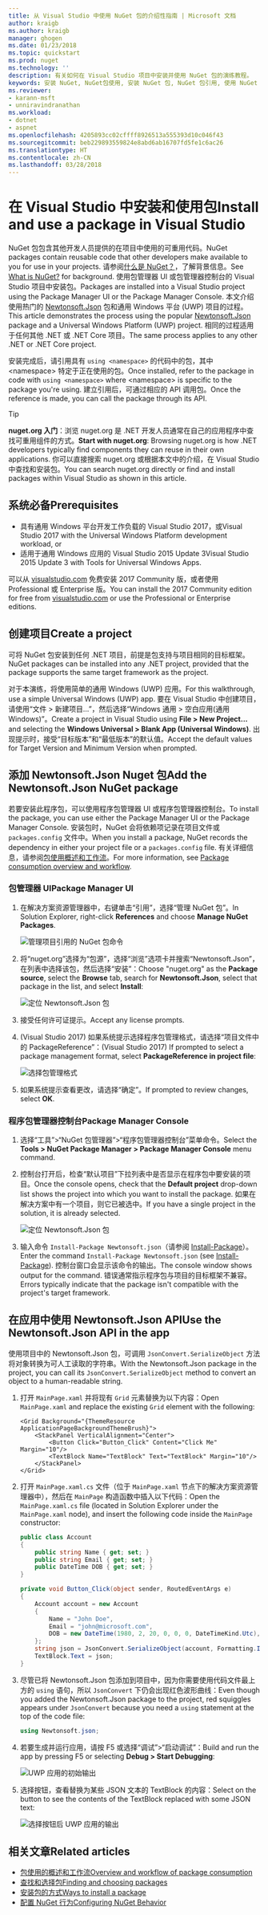 ```yaml
---
title: 从 Visual Studio 中使用 NuGet 包的介绍性指南 | Microsoft 文档
author: kraigb
ms.author: kraigb
manager: ghogen
ms.date: 01/23/2018
ms.topic: quickstart
ms.prod: nuget
ms.technology: ''
description: 有关如何在 Visual Studio 项目中安装并使用 NuGet 包的演练教程。
keywords: 安装 NuGet, NuGet包使用, 安装 NuGet 包, NuGet 包引用, 使用 NuGet 包
ms.reviewer:
- karann-msft
- unniravindranathan
ms.workload:
- dotnet
- aspnet
ms.openlocfilehash: 4205893cc02cffff8926513a555393d10c046f43
ms.sourcegitcommit: beb229893559824e8abd6ab16707fd5fe1c6ac26
ms.translationtype: HT
ms.contentlocale: zh-CN
ms.lasthandoff: 03/28/2018
---
```

# <a name="install-and-use-a-package-in-visual-studio"></a><span data-ttu-id="6f11f-104">在 Visual Studio 中安装和使用包</span><span class="sxs-lookup"><span data-stu-id="6f11f-104">Install and use a package in Visual Studio</span></span>

<span data-ttu-id="6f11f-105">NuGet 包包含其他开发人员提供的在项目中使用的可重用代码。</span><span class="sxs-lookup"><span data-stu-id="6f11f-105">NuGet packages contain reusable code that other developers make available to you for use in your projects.</span></span> <span data-ttu-id="6f11f-106">请参阅[什么是 NuGet？](../What-is-NuGet.md)，了解背景信息。</span><span class="sxs-lookup"><span data-stu-id="6f11f-106">See [What is NuGet?](../What-is-NuGet.md) for background.</span></span> <span data-ttu-id="6f11f-107">使用包管理器 UI 或包管理器控制台的 Visual Studio 项目中安装包。</span><span class="sxs-lookup"><span data-stu-id="6f11f-107">Packages are installed into a Visual Studio project using the Package Manager UI or the Package Manager Console.</span></span> <span data-ttu-id="6f11f-108">本文介绍使用热门的 [Newtonsoft.Json](https://www.nuget.org/packages/Newtonsoft.Json/) 包和通用 Windows 平台 (UWP) 项目的过程。</span><span class="sxs-lookup"><span data-stu-id="6f11f-108">This article demonstrates the process using the popular [Newtonsoft.Json](https://www.nuget.org/packages/Newtonsoft.Json/) package and a Universal Windows Platform (UWP) project.</span></span> <span data-ttu-id="6f11f-109">相同的过程适用于任何其他 .NET 或 .NET Core 项目。</span><span class="sxs-lookup"><span data-stu-id="6f11f-109">The same process applies to any other .NET or .NET Core project.</span></span>

<span data-ttu-id="6f11f-110">安装完成后，请引用具有 `using <namespace>` 的代码中的包，其中 \<namespace\> 特定于正在使用的包。</span><span class="sxs-lookup"><span data-stu-id="6f11f-110">Once installed, refer to the package in code with `using <namespace>` where \<namespace\> is specific to the package you're using.</span></span> <span data-ttu-id="6f11f-111">建立引用后，可通过相应的 API 调用包。</span><span class="sxs-lookup"><span data-stu-id="6f11f-111">Once the reference is made, you can call the package through its API.</span></span>

> [!Tip]
> <span data-ttu-id="6f11f-112">**nuget.org 入门**：浏览 nuget.org 是 .NET 开发人员通常在自己的应用程序中查找可重用组件的方式。</span><span class="sxs-lookup"><span data-stu-id="6f11f-112">**Start with nuget.org**: Browsing nuget.org is how .NET developers typically find components they can reuse in their own applications.</span></span> <span data-ttu-id="6f11f-113">你可以直接搜索 nuget.org 或根据本文中的介绍，在 Visual Studio 中查找和安装包。</span><span class="sxs-lookup"><span data-stu-id="6f11f-113">You can search nuget.org directly or find and install packages within Visual Studio as shown in this article.</span></span>

## <a name="prerequisites"></a><span data-ttu-id="6f11f-114">系统必备</span><span class="sxs-lookup"><span data-stu-id="6f11f-114">Prerequisites</span></span>

- <span data-ttu-id="6f11f-115">具有通用 Windows 平台开发工作负载的 Visual Studio 2017，或</span><span class="sxs-lookup"><span data-stu-id="6f11f-115">Visual Studio 2017 with the Universal Windows Platform development workload, or</span></span>
- <span data-ttu-id="6f11f-116">适用于通用 Windows 应用的 Visual Studio 2015 Update 3</span><span class="sxs-lookup"><span data-stu-id="6f11f-116">Visual Studio 2015 Update 3 with Tools for Universal Windows Apps.</span></span>

<span data-ttu-id="6f11f-117">可以从 [visualstudio.com](https://www.visualstudio.com/) 免费安装 2017 Community 版，或者使用 Professional 或 Enterprise 版。</span><span class="sxs-lookup"><span data-stu-id="6f11f-117">You can install the 2017 Community edition for free from [visualstudio.com](https://www.visualstudio.com/) or use the Professional or Enterprise editions.</span></span>

## <a name="create-a-project"></a><span data-ttu-id="6f11f-118">创建项目</span><span class="sxs-lookup"><span data-stu-id="6f11f-118">Create a project</span></span>

<span data-ttu-id="6f11f-119">可将 NuGet 包安装到任何 .NET 项目，前提是包支持与项目相同的目标框架。</span><span class="sxs-lookup"><span data-stu-id="6f11f-119">NuGet packages can be installed into any .NET project, provided that the package supports the same target framework as the project.</span></span>

<span data-ttu-id="6f11f-120">对于本演练，将使用简单的通用 Windows (UWP) 应用。</span><span class="sxs-lookup"><span data-stu-id="6f11f-120">For this walkthrough, use a simple Universal Windows (UWP) app.</span></span> <span data-ttu-id="6f11f-121">要在 Visual Studio 中创建项目，请使用“文件 > 新建项目...”，然后选择“Windows 通用 > 空白应用(通用 Windows)”。</span><span class="sxs-lookup"><span data-stu-id="6f11f-121">Create a project in Visual Studio using **File > New Project...** and selecting the **Windows Universal > Blank App (Universal Windows)**.</span></span> <span data-ttu-id="6f11f-122">出现提示时，接受“目标版本”和“最低版本”的默认值。</span><span class="sxs-lookup"><span data-stu-id="6f11f-122">Accept the default values for Target Version and Minimum Version when prompted.</span></span>

## <a name="add-the-newtonsoftjson-nuget-package"></a><span data-ttu-id="6f11f-123">添加 Newtonsoft.Json Nuget 包</span><span class="sxs-lookup"><span data-stu-id="6f11f-123">Add the Newtonsoft.Json NuGet package</span></span>

<span data-ttu-id="6f11f-124">若要安装此程序包，可以使用程序包管理器 UI 或程序包管理器控制台。</span><span class="sxs-lookup"><span data-stu-id="6f11f-124">To install the package, you can use either the Package Manager UI or the Package Manager Console.</span></span> <span data-ttu-id="6f11f-125">安装包时，NuGet 会将依赖项记录在项目文件或 `packages.config` 文件中。</span><span class="sxs-lookup"><span data-stu-id="6f11f-125">When you install a package, NuGet records the dependency in either your project file or a `packages.config` file.</span></span> <span data-ttu-id="6f11f-126">有关详细信息，请参阅[包使用概述和工作流](../consume-packages/Overview-and-Workflow.md)。</span><span class="sxs-lookup"><span data-stu-id="6f11f-126">For more information, see [Package consumption overview and workflow](../consume-packages/Overview-and-Workflow.md).</span></span>

### <a name="package-manager-ui"></a><span data-ttu-id="6f11f-127">包管理器 UI</span><span class="sxs-lookup"><span data-stu-id="6f11f-127">Package Manager UI</span></span>

1. <span data-ttu-id="6f11f-128">在解决方案资源管理器中，右键单击“引用”，选择“管理 NuGet 包”。</span><span class="sxs-lookup"><span data-stu-id="6f11f-128">In Solution Explorer, right-click **References** and choose **Manage NuGet Packages**.</span></span>

    ![管理项目引用的 NuGet 包命令](media/QS_Use-02-ManageNuGetPackages.png)

1. <span data-ttu-id="6f11f-130">将“nuget.org”选择为“包源”，选择“浏览”选项卡并搜索“Newtonsoft.Json”，在列表中选择该包，然后选择“安装”：</span><span class="sxs-lookup"><span data-stu-id="6f11f-130">Choose "nuget.org" as the **Package source**, select the **Browse** tab, search for **Newtonsoft.Json**, select that package in the list, and select **Install**:</span></span>

    ![定位 Newtonsoft.Json 包](media/QS_Use-03-NewtonsoftJson.png)

1. <span data-ttu-id="6f11f-132">接受任何许可证提示。</span><span class="sxs-lookup"><span data-stu-id="6f11f-132">Accept any license prompts.</span></span>

1. <span data-ttu-id="6f11f-133">(Visual Studio 2017) 如果系统提示选择程序包管理格式，请选择“项目文件中的 PackageReference”：</span><span class="sxs-lookup"><span data-stu-id="6f11f-133">(Visual Studio 2017) If prompted to select a package management format, select **PackageReference in project file**:</span></span>

    ![选择包管理格式](media/QS_Use-03b-SelectFormat.png)

1. <span data-ttu-id="6f11f-135">如果系统提示查看更改，请选择“确定”。</span><span class="sxs-lookup"><span data-stu-id="6f11f-135">If prompted to review changes, select **OK**.</span></span>

### <a name="package-manager-console"></a><span data-ttu-id="6f11f-136">程序包管理器控制台</span><span class="sxs-lookup"><span data-stu-id="6f11f-136">Package Manager Console</span></span>

1. <span data-ttu-id="6f11f-137">选择“工具”>“NuGet 包管理器”>“程序包管理器控制台”菜单命令。</span><span class="sxs-lookup"><span data-stu-id="6f11f-137">Select the **Tools > NuGet Package Manager > Package Manager Console** menu command.</span></span>

1. <span data-ttu-id="6f11f-138">控制台打开后，检查“默认项目”下拉列表中是否显示在程序包中要安装的项目。</span><span class="sxs-lookup"><span data-stu-id="6f11f-138">Once the console opens, check that the **Default project** drop-down list shows the project into which you want to install the package.</span></span> <span data-ttu-id="6f11f-139">如果在解决方案中有一个项目，则它已被选中。</span><span class="sxs-lookup"><span data-stu-id="6f11f-139">If you have a single project in the solution, it is already selected.</span></span>

    ![定位 Newtonsoft.Json 包](media/QS_Use-08-Console1.png)

1. <span data-ttu-id="6f11f-141">输入命令 `Install-Package Newtonsoft.json`（请参阅 [Install-Package](../tools/ps-ref-install-package.md)）。</span><span class="sxs-lookup"><span data-stu-id="6f11f-141">Enter the command `Install-Package Newtonsoft.json` (see [Install-Package](../tools/ps-ref-install-package.md)).</span></span> <span data-ttu-id="6f11f-142">控制台窗口会显示该命令的输出。</span><span class="sxs-lookup"><span data-stu-id="6f11f-142">The console window shows output for the command.</span></span> <span data-ttu-id="6f11f-143">错误通常指示程序包与项目的目标框架不兼容。</span><span class="sxs-lookup"><span data-stu-id="6f11f-143">Errors typically indicate that the package isn't compatible with the project's target framework.</span></span>

## <a name="use-the-newtonsoftjson-api-in-the-app"></a><span data-ttu-id="6f11f-144">在应用中使用 Newtonsoft.Json API</span><span class="sxs-lookup"><span data-stu-id="6f11f-144">Use the Newtonsoft.Json API in the app</span></span>

<span data-ttu-id="6f11f-145">使用项目中的 Newtonsoft.Json 包，可调用 `JsonConvert.SerializeObject` 方法将对象转换为可人工读取的字符串。</span><span class="sxs-lookup"><span data-stu-id="6f11f-145">With the Newtonsoft.Json package in the project, you can call its `JsonConvert.SerializeObject` method to convert an object to a human-readable string.</span></span>

1. <span data-ttu-id="6f11f-146">打开 `MainPage.xaml` 并将现有 `Grid` 元素替换为以下内容：</span><span class="sxs-lookup"><span data-stu-id="6f11f-146">Open `MainPage.xaml` and replace the existing `Grid` element with the following:</span></span>

    ```xaml
    <Grid Background="{ThemeResource ApplicationPageBackgroundThemeBrush}">
        <StackPanel VerticalAlignment="Center">
            <Button Click="Button_Click" Content="Click Me" Margin="10"/>
            <TextBlock Name="TextBlock" Text="TextBlock" Margin="10"/>
        </StackPanel>
    </Grid>
    ```

1. <span data-ttu-id="6f11f-147">打开 `MainPage.xaml.cs` 文件（位于 `MainPage.xaml` 节点下的解决方案资源管理器中），然后在 `MainPage` 构造函数中插入以下代码：</span><span class="sxs-lookup"><span data-stu-id="6f11f-147">Open the `MainPage.xaml.cs` file (located in Solution Explorer under the `MainPage.xaml` node), and insert the following code inside the `MainPage` constructor:</span></span>

    ```cs
    public class Account
    {
        public string Name { get; set; }
        public string Email { get; set; }
        public DateTime DOB { get; set; }
    }

    private void Button_Click(object sender, RoutedEventArgs e)
    {
        Account account = new Account
        {
            Name = "John Doe",
            Email = "john@microsoft.com",
            DOB = new DateTime(1980, 2, 20, 0, 0, 0, DateTimeKind.Utc),
        };
        string json = JsonConvert.SerializeObject(account, Formatting.Indented);
        TextBlock.Text = json;
    }
    ```

1. <span data-ttu-id="6f11f-148">尽管已将 Newtonsoft.Json 包添加到项目中，因为你需要使用代码文件最上方的 `using` 语句，所以 `JsonConvert` 下仍会出现红色波形曲线：</span><span class="sxs-lookup"><span data-stu-id="6f11f-148">Even though you added the Newtonsoft.Json package to the project, red squiggles appears under `JsonConvert` because you need a `using` statement at the top of the code file:</span></span>

    ```cs
    using Newtonsoft.json;
    ```

1. <span data-ttu-id="6f11f-149">若要生成并运行应用，请按 F5 或选择“调试”>“启动调试”：</span><span class="sxs-lookup"><span data-stu-id="6f11f-149">Build and run the app by pressing F5 or selecting **Debug > Start Debugging**:</span></span>

    ![UWP 应用的初始输出](media/QS_Use-06-AppStart.png)

1. <span data-ttu-id="6f11f-151">选择按钮，查看替换为某些 JSON 文本的 TextBlock 的内容：</span><span class="sxs-lookup"><span data-stu-id="6f11f-151">Select on the button to see the contents of the TextBlock replaced with some JSON text:</span></span>

    ![选择按钮后 UWP 应用的输出](media/QS_Use-07-AppEnd.png)

## <a name="related-articles"></a><span data-ttu-id="6f11f-153">相关文章</span><span class="sxs-lookup"><span data-stu-id="6f11f-153">Related articles</span></span>

- [<span data-ttu-id="6f11f-154">包使用的概述和工作流</span><span class="sxs-lookup"><span data-stu-id="6f11f-154">Overview and workflow of package consumption</span></span>](../consume-packages/overview-and-workflow.md)
- [<span data-ttu-id="6f11f-155">查找和选择包</span><span class="sxs-lookup"><span data-stu-id="6f11f-155">Finding and choosing packages</span></span>](../consume-packages/finding-and-choosing-packages.md)
- [<span data-ttu-id="6f11f-156">安装包的方式</span><span class="sxs-lookup"><span data-stu-id="6f11f-156">Ways to install a package</span></span>](../consume-packages/ways-to-install-a-package.md)
- [<span data-ttu-id="6f11f-157">配置 NuGet 行为</span><span class="sxs-lookup"><span data-stu-id="6f11f-157">Configuring NuGet Behavior</span></span>](../consume-packages/configuring-nuget-behavior.md)
